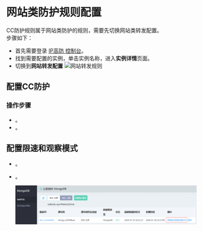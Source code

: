 # 网站类防护规则配置
CC防护规则属于网站类防护的规则，需要先切换网站类转发配置。</BR>
步骤如下：
- 首先需要登录 [IP高防 控制台](https://ip-anti-console.jdcloud.com/instancelist)。
- 找到需要配置的实例，单击实例名称，进入**实例详情**页面。
- 切换到**网站转发配置**
   ![网站转发规则](https://github.com/jdcloudcom/cn/blob/edit/image/Advanced%20Anti-DDoS/web-rule%2002.png)
   
## 配置CC防护
### 操作步骤
- 。
- 。


## 配置限速和观察模式
- 。
- 。



   ![创建同步服务](../../../../../image/mongodb/mongo-045.png)
